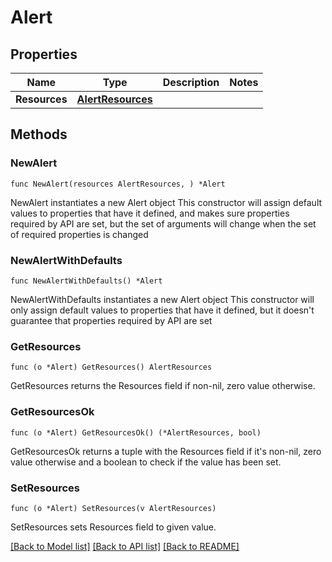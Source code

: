 # Alert

## Properties

Name | Type | Description | Notes
------------ | ------------- | ------------- | -------------
**Resources** | [**AlertResources**](AlertResources.md) |  | 

## Methods

### NewAlert

`func NewAlert(resources AlertResources, ) *Alert`

NewAlert instantiates a new Alert object
This constructor will assign default values to properties that have it defined,
and makes sure properties required by API are set, but the set of arguments
will change when the set of required properties is changed

### NewAlertWithDefaults

`func NewAlertWithDefaults() *Alert`

NewAlertWithDefaults instantiates a new Alert object
This constructor will only assign default values to properties that have it defined,
but it doesn't guarantee that properties required by API are set

### GetResources

`func (o *Alert) GetResources() AlertResources`

GetResources returns the Resources field if non-nil, zero value otherwise.

### GetResourcesOk

`func (o *Alert) GetResourcesOk() (*AlertResources, bool)`

GetResourcesOk returns a tuple with the Resources field if it's non-nil, zero value otherwise
and a boolean to check if the value has been set.

### SetResources

`func (o *Alert) SetResources(v AlertResources)`

SetResources sets Resources field to given value.



[[Back to Model list]](../README.md#documentation-for-models) [[Back to API list]](../README.md#documentation-for-api-endpoints) [[Back to README]](../README.md)


